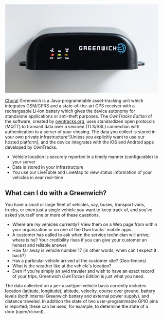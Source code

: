 ![Choral Greenwich](art/greenwich.jpg)

[Choral] Greenwich is a Java-programmable asset-tracking unit which
integrates GSM/GPRS and a state-of-the-art GPS receiver with a rechargeable
Li-Ion battery which gives the device autonomy for standalone applications or
anti-theft purposes. The *OwnTracks Edition* of the software,
created by [owntracks.org][owntracks], uses standardized open protocols
(MQTT) to transmit data over a secured (TLS/SSL) connection with authentication
to a server of your chosing. The data you collect is stored in your
own private infrastructure^[Unless you explicitly want to use our hosted platform],
and the device integrates with the iOS and Android apps developed by OwnTracks.


* Vehicle location is securely reported in a timely manner (configurable) to your server
* Data is stored in your infrastructure 
* You use our LiveTable and LiveMap to view status information of your vehicles
  in near real-time

## What can I do with a Greenwich?

You have a small or large fleet of vehicles, say, buses, transport vans,
trucks, or even just a single vehicle you want to keep track of, and you've
asked yourself one or more of these questions.

* Where are my vehicles currently? View them on a Web page from within your organization
  or on one of the OwnTracks' mobile apps.
* A customer has called to ask when the service technician will arrive; where is he?
  Your credibility rises if you can give your customer an honest and reliable answer.
* How far away is vehicle number 17 (in other words, when can I expect it back?)
* Has a particular vehicle arrived at the customer site? (Geo-fences)
* What is the weather like at the vehicle's location?
* Even if you're simply an avid traveler and wish to have an exact record of your trips,
  Greenwich _OwnTracks Edition_ is just what you need.

The data collected on a per-asset/per-vehicle basis currently includes location (latitude, longitude), altitude,
velocity, course over ground, battery levels (both internal Greenwich battery and external
power supply), and distance traveled. In addition the state of two user-programmable GPIO pins
is reported; these can be used, for example, to determine the state of a door (open/closed).

[owntracks]: http://owntracks.org
[choral]: http://choral.it
